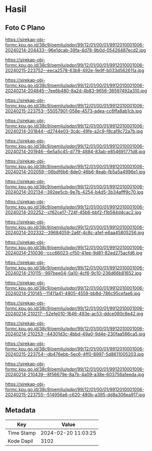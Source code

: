 # Hasil

## Foto C Plano

https://sirekap-obj-formc.kpu.go.id/38c9/pemilu/pdpr/99/12/01/00/01/9912010001006-20240214-204433--96e1dcab-39fa-4d78-9b0d-05426487ecd2.jpg

https://sirekap-obj-formc.kpu.go.id/38c9/pemilu/pdpr/99/12/01/00/01/9912010001006-20240215-223752--eeca2578-63b8-492e-9e9f-b033d562611a.jpg

https://sirekap-obj-formc.kpu.go.id/38c9/pemilu/pdpr/99/12/01/00/01/9912010001006-20240214-204845--7ee6b480-8a2d-4b83-9656-36597492a310.jpg

https://sirekap-obj-formc.kpu.go.id/38c9/pemilu/pdpr/99/12/01/00/01/9912010001006-20240215-223753--55057901-058e-4573-adea-cc6ffa8ab1cb.jpg

https://sirekap-obj-formc.kpu.go.id/38c9/pemilu/pdpr/99/12/01/00/01/9912010001006-20240214-201844--d2744e03-3cdc-49fe-a2c9-f8caf9c72a7b.jpg

https://sirekap-obj-formc.kpu.go.id/38c9/pemilu/pdpr/99/12/01/00/01/9912010001006-20240214-201946--6e5a5c45-d779-4884-83ab-e854691771d8.jpg

https://sirekap-obj-formc.kpu.go.id/38c9/pemilu/pdpr/99/12/01/00/01/9912010001006-20240214-202059--06bdf6b6-8de0-46b6-8eab-fb5a5a4996e1.jpg

https://sirekap-obj-formc.kpu.go.id/38c9/pemilu/pdpr/99/12/01/00/01/9912010001006-20240214-202134--392ee5cb-9e7b-4254-b4d5-3b34afff9c70.jpg

https://sirekap-obj-formc.kpu.go.id/38c9/pemilu/pdpr/99/12/01/00/01/9912010001006-20240214-202252--cf62ce17-724f-45b6-bbf2-f1b584d4cac2.jpg

https://sirekap-obj-formc.kpu.go.id/38c9/pemilu/pdpr/99/12/01/00/01/9912010001006-20240214-202332--39684059-2a6f-4c8c-a1ef-e6aa45805256.jpg

https://sirekap-obj-formc.kpu.go.id/38c9/pemilu/pdpr/99/12/01/00/01/9912010001006-20240214-210036--ccc66023-cf50-41ee-9d81-82ed275acfd6.jpg

https://sirekap-obj-formc.kpu.go.id/38c9/pemilu/pdpr/99/12/01/00/01/9912010001006-20240214-210115--997bee04-0a10-4cf6-9c10-236d66b81652.jpg

https://sirekap-obj-formc.kpu.go.id/38c9/pemilu/pdpr/99/12/01/00/01/9912010001006-20240214-210145--11411a41-4805-4559-bb8d-786c95cefae6.jpg

https://sirekap-obj-formc.kpu.go.id/38c9/pemilu/pdpr/99/12/01/00/01/9912010001006-20240214-210217--52efe010-1646-493e-ac53-ddce080c8e42.jpg

https://sirekap-obj-formc.kpu.go.id/38c9/pemilu/pdpr/99/12/01/00/01/9912010001006-20240214-210253--44301d3c-4bbd-49a0-9d4e-230faa566ca5.jpg

https://sirekap-obj-formc.kpu.go.id/38c9/pemilu/pdpr/99/12/01/00/01/9912010001006-20240215-223754--db476ebb-5ec6-4ff0-8997-5d8611005203.jpg

https://sirekap-obj-formc.kpu.go.id/38c9/pemilu/pdpr/99/12/01/00/01/9912010001006-20240214-210439--8f56679e-8a7b-4a09-a38e-603756a1eeda.jpg

https://sirekap-obj-formc.kpu.go.id/38c9/pemilu/pdpr/99/12/01/00/01/9912010001006-20240215-223755--514956a6-c620-480b-a395-dd8a306ea917.jpg


## Metadata

| Key        | Value               |
| ---------- | ------------------- |
| Time Stamp | 2024-02-20 11:03:25 |
| Kode Dapil | 3102                |



